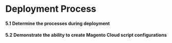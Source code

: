 # Deployment Process

#### 5.1 Determine the processes during deployment

#### 5.2 Demonstrate the ability to create Magento Cloud script configurations
